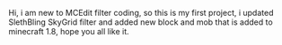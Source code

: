 Hi, i am new to MCEdit filter coding, so this is my first project, i updated SlethBling SkyGrid filter and added new block and mob 
that is added to minecraft 1.8, hope you all like it.
